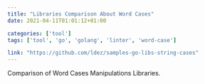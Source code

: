 ```yaml
---
title: "Libraries Comparison About Word Cases"
date: 2021-04-11T01:01:12+01:00

categories: ['tool']
tags: ['tool', 'go', 'golang', 'linter', 'word-case']

link: "https://github.com/ldez/samples-go-libs-string-cases"
---
```

Comparison of Word Cases Manipulations Libraries.

<!--more-->
